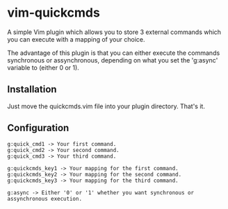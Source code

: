 # vim-quickcmds

A simple Vim plugin which allows you to store 3 external commands which you can execute with a mapping of your choice.

The advantage of this plugin is that you can either execute the commands synchronous or assynchronous, depending
on what you set the 'g:async' variable to (either 0 or 1).


## Installation

Just move the quickcmds.vim file into your plugin directory. That's it.

## Configuration

```vim
g:quick_cmd1 -> Your first command.
g:quick_cmd2 -> Your second command.
g:quick_cmd3 -> Your third command.

g:quickcmds_key1 -> Your mapping for the first command.
g:quickcmds_key2 -> Your mapping for the second command.
g:quickcmds_key3 -> Your mapping for the third command.

g:async -> Either '0' or '1' whether you want synchronous or assynchronous execution.
